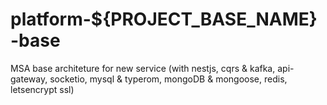 # platform-${PROJECT_BASE_NAME}-base
MSA base architeture for new service (with nestjs, cqrs &amp; kafka, api-gateway, socketio, mysql &amp; typerom, mongoDB &amp; mongoose, redis, letsencrypt ssl)
